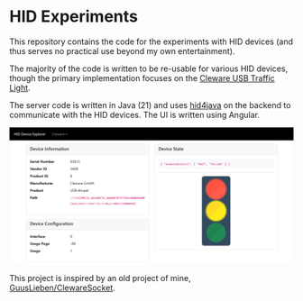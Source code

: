 # HID Experiments
This repository contains the code for the experiments with HID devices (and thus serves no practical use beyond my own entertainment).

The majority of the code is written to be re-usable for various HID devices, though the primary implementation focuses on the [Cleware USB Traffic Light](https://www.cleware-shop.de/USB-MiniTrafficLight-EN).

The server code is written in Java (21) and uses [hid4java](https://github.com/gary-rowe/hid4java/) on the backend to communicate with the HID devices. The UI is written using Angular.

![HID Explorer UI](assets/hid-explorer-ui.png)

This project is inspired by an old project of mine, [GuusLieben/ClewareSocket](https://github.com/GuusLieben/ClewareSocket).